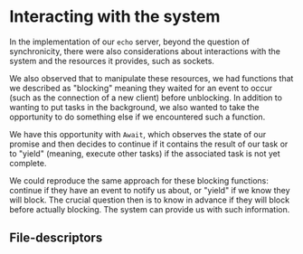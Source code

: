 # Interacting with the system

In the implementation of our `echo` server, beyond the question of
synchronicity, there were also considerations about interactions with the system
and the resources it provides, such as sockets.

We also observed that to manipulate these resources, we had functions that we
described as "blocking" meaning they waited for an event to occur (such as the
connection of a new client) before unblocking. In addition to wanting to put
tasks in the background, we also wanted to take the opportunity to do something
else if we encountered such a function.

We have this opportunity with `Await`, which observes the state of our promise
and then decides to continue if it contains the result of our task or to "yield"
(meaning, execute other tasks) if the associated task is not yet complete.

We could reproduce the same approach for these blocking functions: continue if
they have an event to notify us about, or "yield" if we know they will block.
The crucial question then is to know in advance if they will block before
actually blocking. The system can provide us with such information.

## File-descriptors


